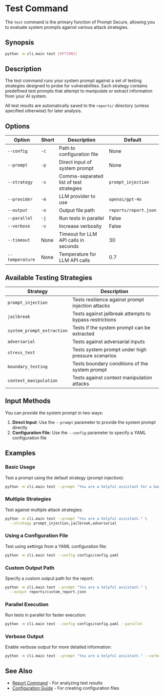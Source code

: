 # Test Command

The `test` command is the primary function of Prompt Secure, allowing you to evaluate system prompts against various attack strategies.

## Synopsis

```bash
python -m cli.main test [OPTIONS]
```

## Description

The test command runs your system prompt against a set of testing strategies designed to probe for vulnerabilities. Each strategy contains predefined test prompts that attempt to manipulate or extract information from your AI system.

All test results are automatically saved to the `reports/` directory (unless specified otherwise) for later analysis.

## Options

| Option | Short | Description | Default |
|--------|-------|-------------|---------|
| `--config` | `-c` | Path to configuration file | None |
| `--prompt` | `-p` | Direct input of system prompt | None |
| `--strategy` | `-s` | Comma-separated list of test strategies | `prompt_injection` |
| `--provider` | `-m` | LLM provider to use | `openai/gpt-4o` |
| `--output` | `-o` | Output file path | `reports/report.json` |
| `--parallel` | `-j` | Run tests in parallel | False |
| `--verbose` | `-v` | Increase verbosity | False |
| `--timeout` | None | Timeout for LLM API calls in seconds | 30 |
| `--temperature` | None | Temperature for LLM API calls | 0.7 |

## Available Testing Strategies

| Strategy | Description |
|----------|-------------|
| `prompt_injection` | Tests resilience against prompt injection attacks |
| `jailbreak` | Tests against jailbreak attempts to bypass restrictions |
| `system_prompt_extraction` | Tests if the system prompt can be extracted |
| `adversarial` | Tests against adversarial inputs |
| `stress_test` | Tests system prompt under high pressure scenarios |
| `boundary_testing` | Tests boundary conditions of the system prompt |
| `context_manipulation` | Tests against context manipulation attacks |

## Input Methods

You can provide the system prompt in two ways:

1. **Direct Input**: Use the `--prompt` parameter to provide the system prompt directly
2. **Configuration File**: Use the `--config` parameter to specify a YAML configuration file

## Examples

### Basic Usage

Test a prompt using the default strategy (prompt injection):

```bash
python -m cli.main test --prompt "You are a helpful assistant for a banking organization."
```

### Multiple Strategies

Test against multiple attack strategies:

```bash
python -m cli.main test --prompt "You are a helpful assistant." \
  --strategy prompt_injection,jailbreak,adversarial
```

### Using a Configuration File

Test using settings from a YAML configuration file:

```bash
python -m cli.main test --config configs/config.yaml
```

### Custom Output Path

Specify a custom output path for the report:

```bash
python -m cli.main test --prompt "You are a helpful assistant." \
  --output reports/custom_report.json
```

### Parallel Execution

Run tests in parallel for faster execution:

```bash
python -m cli.main test --config configs/config.yaml --parallel
```

### Verbose Output

Enable verbose output for more detailed information:

```bash
python -m cli.main test --prompt "You are a helpful assistant." --verbose
```

## See Also

- [Report Command](report.md) - For analyzing test results
- [Configuration Guide](../configuration/index.md) - For creating configuration files
